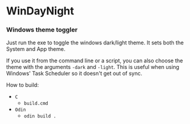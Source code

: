 # WinDayNight
### Windows theme toggler

Just run the exe to toggle the windows dark/light theme.
It sets both the System and App theme.

If you use it from the command line or a script, you can also choose the theme with the arguments `-dark` and `-light`.
This is useful when using Windows' Task Scheduler so it doesn't get out of sync.

How to build:
- `C`
  - `build.cmd`
- `Odin`
  - `odin build .`
